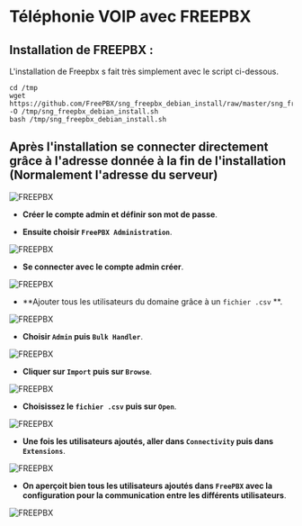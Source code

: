 # Téléphonie VOIP avec FREEPBX

## Installation de FREEPBX : 

L'installation de Freepbx s fait très simplement avec le script ci-dessous.
```
cd /tmp
wget https://github.com/FreePBX/sng_freepbx_debian_install/raw/master/sng_freepbx_debian_install.sh  -O /tmp/sng_freepbx_debian_install.sh
bash /tmp/sng_freepbx_debian_install.sh
```
## Après l'installation  se connecter directement grâce à l'adresse donnée à la fin de l'installation (Normalement l'adresse du serveur)

![FREEPBX](https://github.com/WildCodeSchool/TSSR-ANGOU-P3-G1/blob/main/images/SCREENS-PAR-SPRINT/SCREENS-SPRINT9/freepbx-1.png)


- **Créer le compte admin et définir son mot de passe**.
  
- **Ensuite choisir ``FreePBX Administration``**.

![FREEPBX](https://github.com/user-attachments/assets/c16de851-8c49-46f0-b910-37a84c7c3002)

- **Se connecter avec le compte admin créer**.

![FREEPBX](https://github.com/user-attachments/assets/47bfbdf1-b493-4d1e-bf60-7594b52ec17c)

- **Ajouter tous les utilisateurs du domaine grâce à un ``fichier .csv`` **.

![FREEPBX](https://github.com/user-attachments/assets/be1b778d-039e-4ae7-a5b2-670041e36543)


- **Choisir ``Admin`` puis ``Bulk Handler``**.
  
![FREEPBX](https://github.com/user-attachments/assets/9b109810-04f4-4565-861c-98e98154f795)

- **Cliquer sur ``Import`` puis sur ``Browse``**.

![FREEPBX](https://github.com/user-attachments/assets/fd11e9f0-260c-4fbb-881b-fc0a5755cd6d)

- **Choisissez le ``fichier .csv`` puis sur ``Open``**.

![FREEPBX](https://github.com/user-attachments/assets/4403516f-4dce-4a2f-9bd7-a3f03acffa3b)

- **Une fois les utilisateurs ajoutés, aller dans ``Connectivity`` puis dans ``Extensions``**.

![FREEPBX](https://github.com/user-attachments/assets/aba5c62e-7954-4fad-9fd5-31f659247bcd)

- **On aperçoit bien tous les utilisateurs ajoutés dans ``FreePBX`` avec la configuration pour la communication entre les différents utilisateurs**.

![FREEPBX](https://github.com/user-attachments/assets/759c945a-573b-429d-aabf-cf50cbcc20ce)
